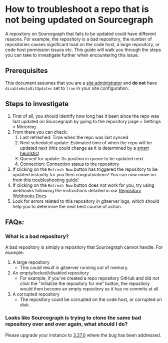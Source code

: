# How to troubleshoot a repo that is not being updated on Sourcegraph

A repository on Sourcegraph that fails to be updated could have different reasons. For example, the repository is a bad repository, the number of repositories causes significant load on the code host, a large repository, or code host permission issues etc. This guide will walk you through the steps you can take to investigate further when encountering this issue. 

## Prerequisites

This document assumes that you are a [site administrator](https://docs.sourcegraph.com/admin) and **do not** have `disableAutoGitUpdates` set to `true` in your site configuration.

## Steps to investigate

1. First of all, you should identify how long has it been since the repo was last updated on Sourcegraph by going to the repository page > Settings > Mirroring
2. From there you can check:
   1. Last refreshed: Time when the repo was last synced
   2. Next scheduled update: Estimated time of when the repo will be updated next (this could change as it is determined by a [smart heuristic](https://docs.sourcegraph.com/admin/repo/update_frequency#repository-update-frequency))
   3. Queued for update: Its position in queue to be updated next
   4. Connection: Connection status to the repository
3. If clicking on the `Refresh Now` button has triggered the repository to be updated instantly for you then congratulations! You can now move on from this troubleshooting guide!
4. If clicking on the `Refresh Now` button does not work for you, try using webhooks following the instructions detailed in our [Repository Webhooks Docs](https://docs.sourcegraph.com/admin/repo/webhooks#webhook-for-manually-telling-sourcegraph-to-update-a-repository)
5. Look for errors related to this repository in gitserver logs, which should help you to determine the next best course of action.

## FAQs:

### What is a bad repository?

A bad repository is simiply a repository that Sourcegraph cannot handle. For example:

1. A large repository
   - This could result in gitserver running out of memory.
2. An empty/locked/disabled repository
   - For example, if you've created a repo repository GitHub and did not click the "initialize the repository for me" button, the repository would then become an empty repository as it has no commits at all.
3. A corrupted repository
   - The repository could be corrupted on the code host, or corrupted on disk.

### Looks like Sourcegraph is trying to clone the same bad repository over and over again, what should I do?

Please upgrade your instance to [3.27.0](https://sourcegraph.com/github.com/sourcegraph/sourcegraph/-/blob/CHANGELOG.md#3-27-0) where the bug has been addressed.
